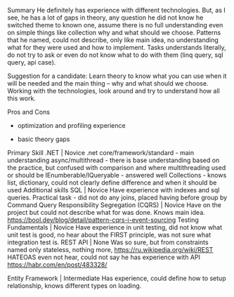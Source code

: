 Summary 
He definitely has experience with different technologies. 
But, as I see, he has a lot of gaps in theory, any question he did not know he switched theme to known one, assume there is no full understanding even on simple things like 
collection why and what should we choose. 
Patterns that he named, could not describe, only like main idea, no understanding what for they were used and how to implement. 
Tasks understands literally, do not try to ask or even do not know what to do with them (linq query, sql query, api case). 

Suggestion for a candidate: 
Learn theory to know what you can use when it will be needed and the main thing – 
why and what should we choose. 
Working with the technologies, look around and try to understand how all this work. 

Pros and Cons 
+ optimization and profiling experience 
- basic theory gaps 

Primary Skill 
.NET | Novice 
.net core/framework/standard - main understanding 
async/multithread - there is base understanding based on the practice, but confused with comparison and where multithreading used or should be 
IEnumberable/IQueryable - answered well 
Collections - knows list, dictionary, could not clearly define difference and when it should be used 
Additional skills SQL | Novice 
Have experience with indexes and sql queries. 
Practical task - did not do any joins, placed having before group by 
Command Query Responsibility Segregation (CQRS) | Novice 
Have on the project but could not describe what for was done. Knows main idea. 
https://bool.dev/blog/detail/pattern-cqrs-i-event-sourcing
Testing Fundamentals | Novice 
Have experience in unit testing, did not know what unit test is good, no hear about the FIRST principle, was not sure what integration test is. 
REST API | None 
Was so sure, but from constraints named only stateless, nothing more, 
https://ru.wikipedia.org/wiki/REST
HATEOAS even not hear, could not say he has experience with API 
https://habr.com/en/post/483328/

Entity Framework | Intermediate 
Has experience, could define how to setup relationship, knows different types on loading.
